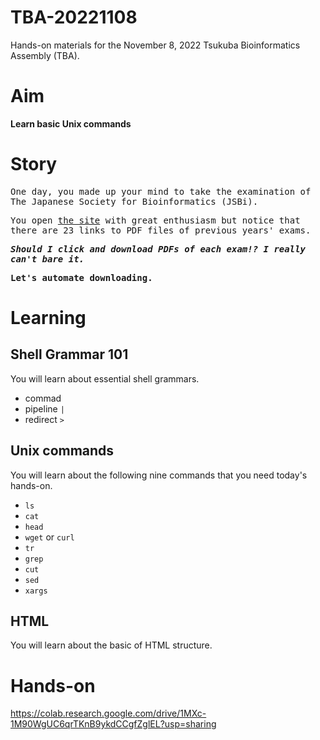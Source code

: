 # TBA-20221108

Hands-on materials for the November 8, 2022 Tsukuba Bioinformatics Assembly (TBA).

# Aim

**Learn basic Unix commands**

# Story
<samp>

One day, you made up your mind to take the examination of The Japanese Society for Bioinformatics (JSBi).

You open [the site](https://www.jsbi.org/activity/nintei/sankou_mondai_kako/) with great enthusiasm but notice that there are 23 links to PDF files of previous years' exams.

***Should I click and download PDFs of each exam!? I really can't bare it.***

**Let's automate downloading.**

</samp>

# Learning

## Shell Grammar 101

You will learn about essential shell grammars.

- commad
- pipeline `|`
- redirect `>`

## Unix commands

You will learn about the following nine commands that you need today's hands-on.

- `ls`
- `cat`
- `head`
- `wget` or `curl`
- `tr`
- `grep`
- `cut`
- `sed`
- `xargs`

## HTML

You will learn about the basic of HTML structure.

# Hands-on

https://colab.research.google.com/drive/1MXc-1M90WgUC6qrTKnB9ykdCCgfZglEL?usp=sharing
